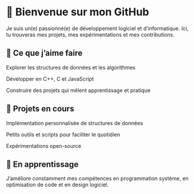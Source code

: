 # 👋 Bienvenue sur mon GitHub

Je suis un(e) passionné(e) de développement logiciel et d’informatique.
Ici, tu trouveras mes projets, mes expérimentations et mes contributions.

## 🚀 Ce que j’aime faire

Explorer les structures de données et les algorithmes

Développer en C++, C et JavaScript

Construire des projets qui mêlent apprentissage et pratique

## 📂 Projets en cours

Implémentation personnalisée de structures de données

Petits outils et scripts pour faciliter le quotidien

Expérimentations open-source

## 🌱 En apprentissage

J’améliore constamment mes compétences en programmation système, en optimisation de code et en design logiciel.

<!--
**maxregenassPro/maxregenassPro** is a ✨ _special_ ✨ repository because its `README.md` (this file) appears on your GitHub profile.

Here are some ideas to get you started:

- 🔭 I’m currently working on ...
- 🌱 I’m currently learning ...
- 👯 I’m looking to collaborate on ...
- 🤔 I’m looking for help with ...
- 💬 Ask me about ...
- 📫 How to reach me: ...
- 😄 Pronouns: ...
- ⚡ Fun fact: ...
-->

